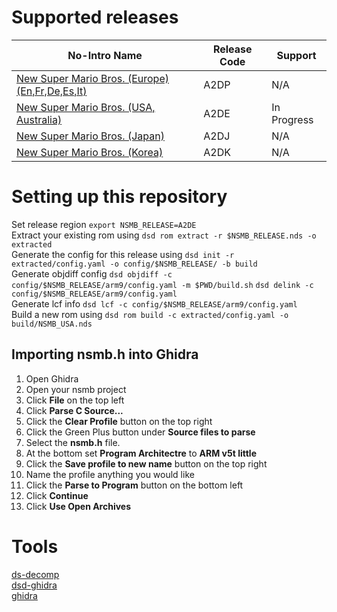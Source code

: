 # Supported releases
|No-Intro Name|Release Code|Support
|-|-|-|
|[New Super Mario Bros. (Europe) (En,Fr,De,Es,It)](https://datomatic.no-intro.org/index.php?page=show_record&s=28&n=0479)|A2DP|N/A|
|[New Super Mario Bros. (USA, Australia)](5https://datomatic.no-intro.org/index.php?page=show_record&s=28&n=0434)|A2DE|In Progress|
|[New Super Mario Bros. (Japan)](https://datomatic.no-intro.org/index.php?page=show_record&s=28&n=0442)|A2DJ|N/A|
|[New Super Mario Bros. (Korea) ](https://datomatic.no-intro.org/index.php?page=show_record&s=28&n=0879)|A2DK|N/A|

# Setting up this repository
<!-- TODO: Made this section better -->
Set release region `export NSMB_RELEASE=A2DE`  
Extract your existing rom using `dsd rom extract -r $NSMB_RELEASE.nds -o extracted`  
Generate the config for this release using `dsd init -r extracted/config.yaml -o config/$NSMB_RELEASE/ -b build`  
Generate objdiff config `dsd objdiff -c config/$NSMB_RELEASE/arm9/config.yaml -m $PWD/build.sh`
`dsd delink -c config/$NSMB_RELEASE/arm9/config.yaml`  
Generate lcf info `dsd lcf -c config/$NSMB_RELEASE/arm9/config.yaml`  
Build a new rom using `dsd rom build -c extracted/config.yaml -o build/NSMB_USA.nds`  

## Importing nsmb.h into Ghidra
1. Open Ghidra
2. Open your nsmb project
3. Click **File** on the top left
4. Click **Parse C Source...**
5. Click the **Clear Profile** button on the top right
6. Click the Green Plus button under **Source files to parse**
7. Select the **nsmb.h** file.
8. At the bottom set **Program Architectre** to **ARM v5t little**
9. Click the **Save profile to new name** button on the top right
10. Name the profile anything you would like
11. Click the **Parse to Program** button on the bottom left
12. Click **Continue**
13. Click **Use Open Archives**

# Tools
[ds-decomp](https://github.com/AetiasHax/ds-decomp)  
[dsd-ghidra](https://github.com/AetiasHax/dsd-ghidra)  
[ghidra](https://github.com/NationalSecurityAgency/ghidra)  